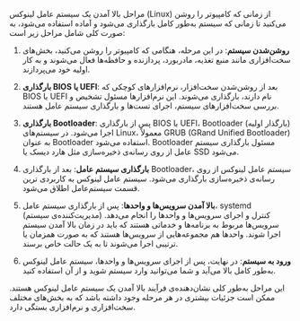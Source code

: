 مراحل بالا آمدن یک سیستم عامل لینوکس (Linux) از زمانی که کامپیوتر را روشن می‌کنید تا زمانی که سیستم به‌طور کامل بارگذاری می‌شود و آماده استفاده می‌شود، به صورت کلی شامل مراحل زیر است:

1. **روشن‌شدن سیستم**: در این مرحله، هنگامی که کامپیوتر را روشن می‌کنید، بخش‌های سخت‌افزاری مانند منبع تغذیه، مادربورد، پردازنده و حافظه‌ها فعال می‌شوند و به کار اولیه خود می‌پردازند.

2. **بارگذاری BIOS یا UEFI**: بعد از روشن‌شدن سخت‌افزار، نرم‌افزارهای کوچکی که BIOS یا UEFI نام دارند، بارگذاری می‌شوند. این نرم‌افزارها مسئول تشخیص و بررسی سخت‌افزارهای سیستم، اجرای تست‌ها و بارگذاری سیستم عامل هستند.

3. **بارگذاری Bootloader**: پس از بارگذاری BIOS یا UEFI، Bootloader (بارگذار اولیه) اجرا می‌شود. در سیستم‌های Linux، معمولاً GRUB (GRand Unified Bootloader) به عنوان Bootloader استفاده می‌شود. Bootloader مسئول بارگذاری سیستم عامل از روی رسانه‌ی ذخیره‌سازی مثل هارد دیسک یا SSD می‌شود.

4. **بارگذاری سیستم عامل**: بعد از بارگذاری Bootloader، سیستم عامل لینوکس از روی رسانه‌ی ذخیره‌سازی بارگذاری می‌شود. سیستم عامل لینوکس به کاربردی ترین قسمت سیستم‌عامل اطلاق می‌شود.

5. **بالا آمدن سرویس‌ها و واحدها**: پس از بارگذاری سیستم عامل، systemd (مدیریت‌کننده‌ی سیستم) کنترل و اجرای سرویس‌ها و واحدها را انجام می‌دهد. سرویس‌ها مربوط به برنامه‌ها و خدماتی هستند که باید در زمان بالا آمدن سیستم اجرا شوند. واحدها هم مجموعه‌هایی از سرویس‌ها هستند که به صورت همزمان یا ترتیبی اجرا می‌شوند تا به یک حالت خاص برسند.

6. **ورود به سیستم**: در نهایت، پس از اجرای سرویس‌ها و واحدها، سیستم عامل لینوکس به‌طور کامل بالا می‌آید و شما می‌توانید وارد سیستم شوید و از آن استفاده کنید.

این مراحل به‌طور کلی نشان‌دهنده‌ی فرآیند بالا آمدن یک سیستم عامل لینوکس هستند. ممکن است جزئیات بیشتری در هر مرحله وجود داشته باشد که به بخش‌های مختلف سخت‌افزاری و نرم‌افزاری بستگی دارد.
